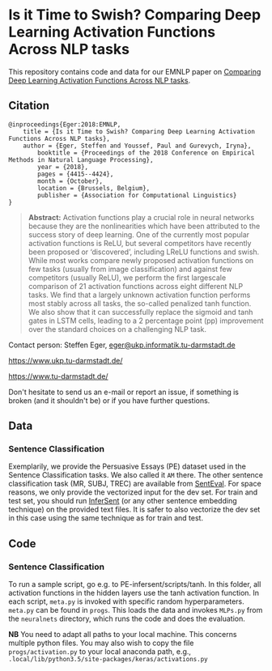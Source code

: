 # Is it Time to Swish? Comparing Deep Learning Activation Functions Across NLP tasks 

This repository contains code and data for our EMNLP paper on [Comparing Deep Learning Activation Functions Across NLP tasks](http://aclweb.org/anthology/D18-1472). 

## Citation 

```
@inproceedings{Eger:2018:EMNLP,
	title = {Is it Time to Swish? Comparing Deep Learning Activation Functions Across NLP tasks},
	author = {Eger, Steffen and Youssef, Paul and Gurevych, Iryna},
        booktitle = {Proceedings of the 2018 Conference on Empirical Methods in Natural Language Processing},
        year = {2018},
        pages = {4415--4424},
        month = {October},
        location = {Brussels, Belgium},
        publisher = {Association for Computational Linguistics}
}
```
> **Abstract:** Activation functions play a crucial role in neural networks because they are the nonlinearities which have been attributed to the success story of deep learning. One of the currently most popular activation functions is ReLU, but several competitors have recently been proposed or ‘discovered’, including LReLU functions and swish. While most works compare newly proposed activation functions on few tasks (usually from image classification) and against few competitors (usually ReLU), we perform the first largescale comparison of 21 activation functions across eight different NLP tasks. We find that a largely unknown activation function performs most stably across all tasks, the so-called penalized tanh function. We also show that it can successfully replace the sigmoid and tanh gates in LSTM cells, leading to a 2 percentage point (pp) improvement over the standard choices on a challenging NLP task. 


Contact person: Steffen Eger, eger@ukp.informatik.tu-darmstadt.de

https://www.ukp.tu-darmstadt.de/

https://www.tu-darmstadt.de/


Don't hesitate to send us an e-mail or report an issue, if something is broken (and it shouldn't be) or if you have further questions.

## Data

### Sentence Classification

Exemplarily, we provide the Persuasive Essays (PE) dataset used in the Sentence Classification tasks. We also called it ``AM`` there.
The other sentence classification task (MR, SUBJ, TREC) are available from [SentEval](https://github.com/facebookresearch/SentEval). For space reasons, we only provide the vectorized input for the dev set. For train and test set, you should run [InferSent](https://github.com/facebookresearch/InferSent) (or any other sentence embedding technique) on the provided text files. It is safer to also vectorize the dev set in this case using the same technique as for train and test.

## Code

### Sentence Classification

To run a sample script, go e.g. to PE-infersent/scripts/tanh. In this folder, all activation functions in the hidden layers use the tanh activation function. In each script, ``meta.py`` is invoked with specific random hyperparameters. ``meta.py`` can be found in ``progs``. This loads the data and invokes ``MLPs.py`` from the ``neuralnets`` directory, which runs the code and does the evaluation. 

**NB** You need to adapt all paths to your local machine. This concerns multiple python files. You may also wish to copy the file ``progs/activation.py`` to your local anaconda path, e.g., ``.local/lib/python3.5/site-packages/keras/activations.py``

